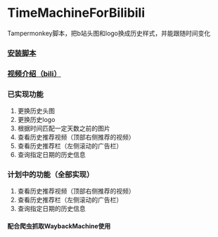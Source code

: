 # TimeMachineForBilibili
Tampermonkey脚本，把b站头图和logo换成历史样式，并能跟随时间变化
### <a target="_blank" href='https://greasyfork.org/zh-CN/scripts/456519-bilibili%E5%A4%B4%E5%9B%BE%E6%97%B6%E5%85%89%E6%9C%BAtimemachineforbilibili'>安装脚本</a>
### <a target="_blank" href='https://www.bilibili.com/video/BV1pP4y1v7wK'>视频介绍（bili）</a>
### 已实现功能
1. 更换历史头图
2. 更换历史logo
3. 根据时间匹配一定天数之前的图片
4. 查看历史推荐视频（顶部右侧推荐的视频）
5. 查看历史推荐栏（左侧滚动的广告栏）
6. 查询指定日期的历史信息
### 计划中的功能（全部实现）
1. 查看历史推荐视频（顶部右侧推荐的视频）
2. 查看历史推荐栏（左侧滚动的广告栏）
3. 查询指定日期的历史信息
#### 配合爬虫抓取WaybackMachine使用
